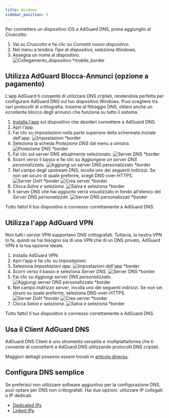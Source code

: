 ```yaml
---
title: Windows
sidebar_position: 5
---
```


Per connettere un dispositivo iOS a AdGuard DNS, prima aggiungilo al _Cruscotto_:

1. Vai su _Cruscotto_ e fai clic su _Connetti nuovo dispositivo_.
2. Nel menu a tendina _Tipo di dispositivo_, seleziona Windows.
3. Assegna un nome al dispositivo.
   ![Collegamento\_dispositivo \*mobile\_border](https://cdn.adtidy.org/content/kb/dns/private/new_dns/connect/windows_ab/choose_windows.png)

## Utilizza AdGuard Blocca-Annunci (opzione a pagamento)

L'app AdGuard ti consente di utilizzare DNS criptati, rendendola perfetta per configurare AdGuard DNS sul tuo dispositivo Windows. Puoi scegliere tra vari protocolli di crittografia. Insieme al filtraggio DNS, ottieni anche un eccellente blocco degli annunci che funziona su tutto il sistema.

1. [Installa l'app](https://adguard.com/adguard-windows/overview.html) sul dispositivo che desideri connettere a AdGuard DNS.
2. Apri l'app.
3. Fai clic su _Impostazioni_ nella parte superiore della schermata iniziale dell'app.
   ![Impostazioni \*border](https://cdn.adtidy.org/content/kb/dns/private/new_dns/connect/windows_ab/windows_step3.png)
4. Seleziona la scheda _Protezione DNS_ dal menu a sinistra.
   ![Protezione DNS \*border](https://cdn.adtidy.org/content/kb/dns/private/new_dns/connect/windows_ab/windows_step4.png)
5. Fai clic sul server DNS attualmente selezionato.
   ![Server DNS \*border](https://cdn.adtidy.org/content/kb/dns/private/new_dns/connect/windows_ab/windows_step5.png)
6. Scorri verso il basso e fai clic su _Aggiungere un server DNS personalizzato_.
   ![Aggiungi un server DNS personalizzato \*border](https://cdn.adtidy.org/content/kb/dns/private/new_dns/connect/windows_ab/windows_step6.png)
7. Nel campo degli upstream DNS, incolla uno dei seguenti indirizzi. Se non sei sicuro di quale preferire, scegli DNS-over-HTTPS.
   ![Server DoH \*border](https://cdn.adtidy.org/content/kb/dns/private/new_dns/connect/windows_ab/windows_step7_1.png)
   ![Crea server \*border](https://cdn.adtidy.org/content/kb/dns/private/new_dns/connect/windows_ab/windows_step7_2.png)
8. Clicca _Salva e seleziona_.
   ![Salva e seleziona \*border](https://cdn.adtidy.org/content/kb/dns/private/new_dns/connect/windows_ab/windows_step8.png)
9. Il server DNS che hai aggiunto verrà visualizzato in fondo all'elenco dei _Server DNS personalizzati_.
   ![Server DNS personalizzati \*border](https://cdn.adtidy.org/content/kb/dns/private/new_dns/connect/windows_ab/windows_step9.png)

Tutto fatto! Il tuo dispositivo è connesso correttamente a AdGuard DNS.

## Utilizza l'app AdGuard VPN

Non tutti i servizi VPN supportano DNS crittografati. Tuttavia, la nostra VPN lo fa, quindi se hai bisogno sia di una VPN che di un DNS privato, AdGuard VPN è la tua opzione ideale.

1. Installa AdGuard VPN.
2. Apri l'app e fai clic su _Impostazioni_.
3. Seleziona _Impostazioni app_.
   ![Impostazioni dell'app \*border](https://cdn.adtidy.org/content/kb/dns/private/new_dns/connect/windows_vpn/windows_step4.png)
4. Scorri verso il basso e seleziona _Server DNS_.
   ![Server DNS \*border](https://cdn.adtidy.org/content/kb/dns/private/new_dns/connect/windows_vpn/windows_step5.png)
5. Fai clic su _Aggiungi server DNS personalizzato_.
   ![Aggiungi server DNS personalizzato \*border](https://cdn.adtidy.org/content/kb/dns/private/new_dns/connect/windows_vpn/windows_step6.png)
6. Nel campo _Indirizzo server_, incolla uno dei seguenti indirizzi. Se non sei sicuro su quale preferire, seleziona DNS-over-HTTPS.
   ![Server DoH \*border](https://cdn.adtidy.org/content/kb/dns/private/new_dns/connect/windows_vpn/windows_step7_1.png)
   ![Crea server \*border](https://cdn.adtidy.org/content/kb/dns/private/new_dns/connect/windows_vpn/windows_step7_2.png)
7. Clicca _Salva e seleziona_.
   ![Salva e seleziona \*border](https://cdn.adtidy.org/content/kb/dns/private/new_dns/connect/windows_vpn/windows_step8.png)

Tutto fatto! Il tuo dispositivo è connesso correttamente a AdGuard DNS.

## Usa il Client AdGuard DNS

AdGuard DNS Client è uno strumento versatile e multipiattaforma che ti consente di connetterti a AdGuard DNS utilizzando protocolli DNS criptati.

Maggiori dettagli possono essere trovati in [articolo diverso](/dns-client/overview/).

## Configura DNS semplice

Se preferisci non utilizzare software aggiuntivo per la configurazione DNS, puoi optare per DNS non crittografati. Hai due opzioni: utilizzare IP collegati o IP dedicati.

- [Dedicated IPs](/private-dns/connect-devices/other-options/dedicated-ip.md)
- [Linked IPs](/private-dns/connect-devices/other-options/linked-ip.md)
